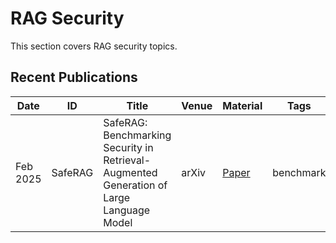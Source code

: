 # RAG Security
This section covers RAG security topics.

## Recent Publications
| Date | ID | Title | Venue | Material | Tags | Code | Summary |
|---|---|---|---|---|---|---|---|
| Feb 2025 | SafeRAG | SafeRAG: Benchmarking Security in Retrieval-Augmented Generation of Large Language Model | arXiv | [Paper](https://arxiv.org/pdf/2501.18636) | benchmark | [Github](https://github.com/IAAR-Shanghai/SafeRAG) | |
